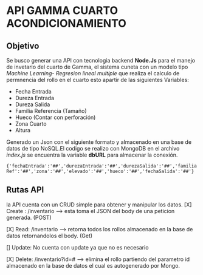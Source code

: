 # API GAMMA CUARTO ACONDICIONAMIENTO


## Objetivo
Se busco generar una API con tecnologia backend **Node.Js** para el manejo de invetario del cuarto de Gamma,
el sistema cuneta con un modelo tipo *Machine Learning- Regresion lineal multiple* que realiza el calculo de permnencia del
rollo en el cuarto esto apartir de las siguientes Variables:
  - Fecha Entrada
  - Dureza Entrada
  - Dureza Salida
  - Familia Referencia (Tamaño)
  - Hueco (Contar con perforación)
  - Zona Cuarto
  - Altura 

Generado un Json con el siguiente formato y almacenado en una base de datos de tipo NoSQL.El codigo se realizo con MongoDB en el archivo *index.js* se encuentra la variable **dbURL** para almacenar la conexión.

`{'fechaEntrada':'##','durezaEntrada':'##','durezaSalida':'##','familiaRef':'##','zona':'##','elevado':'##','hueco':'##','fechaSalida':'##'}`

## Rutas API

la API cuenta con un CRUD simple para obtener y manipular los datos.
[X] Create : /inventario --> esta toma el JSON del body de una peticion generada. (POST)

[X] Read: /inventario --> retorna todos los rollos almacenado en la base de datos retornandolos el body. (Get)

[] Update: No cuenta con update ya que no es necesario

[X] Delete: /inventario?id=# --> elimina el rollo partiendo del parametro id almacenado en la base de datos el cual es autogenerado por Mongo.

